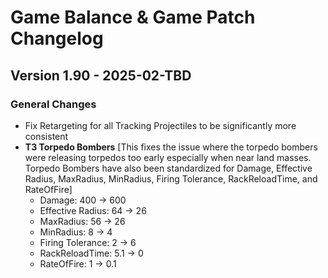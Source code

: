 # Game Balance & Game Patch Changelog

## Version 1.90 - 2025-02-TBD
### General Changes
- Fix Retargeting for all Tracking Projectiles to be significantly more consistent
- **T3 Torpedo Bombers** 
    [This fixes the issue where the torpedo bombers were releasing torpedos too early especially when near land masses. Torpedo Bombers have also been standardized for Damage, Effective Radius, MaxRadius, MinRadius, Firing Tolerance, RackReloadTime, and RateOfFire]
    - Damage: 400 -> 600
    - Effective Radius: 64 -> 26
    - MaxRadius: 56 -> 26
    - MinRadius: 8 -> 4
    - Firing Tolerance: 2 -> 6
    - RackReloadTime: 5.1 -> 0
    - RateOfFire: 1 -> 0.1
